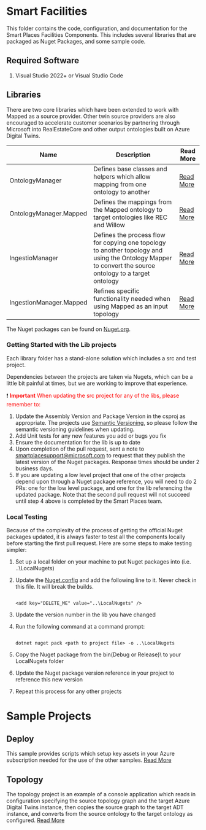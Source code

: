 # Smart Facilities

This folder contains the code, configuration, and documentation for the Smart Places Facilities Components. This includes several libraries that are packaged as Nuget Packages, and some sample code.

## Required Software

1. Visual Studio 2022+ or Visual Studio Code

## Libraries

There are two core libraries which have been extended to work with Mapped as a source provider. Other twin source providers are also encouraged to accelerate customer scenarios by partnering through Microsoft into RealEstateCore and other output ontologies built on Azure Digital Twins.

| Name | Description | Read More |
| --- | --- | --- |
| OntologyManager | Defines base classes and helpers which allow mapping from one ontology to another | [Read More](./lib/OntologyMapper/README.md) |
| OntologyManager.Mapped | Defines the mappings from the Mapped ontology to target ontologies like REC and Willow | [Read More](./lib/OntologyMapper.Mapped/README.md) |
| IngestioManager | Defines the process flow for copying one topology to another topology and using the Ontology Mapper to convert the source ontology to a target ontology | [Read More](./lib/IngestionManager/README.md) |
| IngestionManager.Mapped | Refines specific functionality needed when using Mapped as an input topology | [Read More](./lib/IngestionManager.Mapped/README.md) |

The Nuget packages can be found on [Nuget.org](https://www.nuget.org/packages?q=Microsoft.SmartPlaces).

### Getting Started with the Lib projects

Each library folder has a stand-alone solution which includes a src and test project.

Dependencies between the projects are taken via Nugets, which can be a little bit painful at times, but we are working to improve that experience.

:exclamation: <span style="color:red">**Important**<span>
When updating the src project for any of the libs, please remember to:
1. Update the Assembly Version and Package Version in the csproj as appropriate. The projects use [Semantic Versioning](https://semver.org/), so please follow the semantic versioning guidelines when updating.
2. Add Unit tests for any new features you add or bugs you fix
3. Ensure the documentation for the lib is up to date
4. Upon completion of the pull request, sent a note to [smartplacesupport@microsoft.com](mailto:smartplacessupport@microsoft.com) to request that they publish the latest version of the Nuget packages. Response times should be under 2 business days.
5. If you are updating a low level project that one of the other projects depend upon through a Nuget package reference, you will need to do 2 PRs: one for the low level package, and one for the lib referencing the updated package. Note that the second pull request will not succeed until step 4 above is completed by the Smart Places team. 

### Local Testing

Because of the complexity of the process of getting the official Nuget packages updated, it is always faster to test all the components locally before starting the first pull request. Here are some steps to make testing simpler:

1. Set up a local folder on your machine to put Nuget packages into (i.e. ..\LocalNugets)
2. Update the [Nuget.config](./NuGet.config) and add the following line to it. Never check in this file. It will break the builds.

    ```

    <add key="DELETE_ME" value="..\LocalNugets" />

    ```

3. Update the version number in the lib you have changed
4. Run the following command at a command prompt:

    ```
    
    dotnet nuget pack <path to project file> -o ..\LocalNugets

    ```

5. Copy the Nuget package from the bin\(Debug or Release)\ to your LocalNugets folder
6. Update the Nuget package version reference in your project to reference this new version
7. Repeat this process for any other projects

# Sample Projects

## Deploy

This sample provides scripts which setup key assets in your Azure subscription needed for the use of the other samples. [Read More](./samples/Deploy/README.md)

## Topology

The topology project is an example of a console application which reads in configuration specifying the source topology graph and the target Azure Digital Twins instance, then copies the source graph to the target ADT instance, and converts from the source ontology to the target ontology as configured. [Read More](./samples/Topology/README.md)

